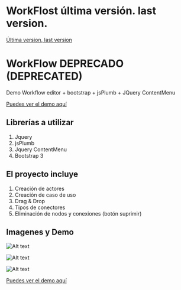WorkFlost última versión. last version.
========
[Última version, last version](https://github.com/dvdeveloperlab/UseCase)

WorkFlow DEPRECADO (DEPRECATED)
========

 Demo Workflow editor + bootstrap + jsPlumb + JQuery ContentMenu
 
 [Puedes ver el demo aquí](http://dvdeveloper.github.io/WorkFlow/)

Librerías a utilizar
--------------------------------------

1.  Jquery
2.  jsPlumb
3.  Jquery ContentMenu
4.  Bootstrap 3


El proyecto incluye
--------------------------------------

1. Creación de actores
2. Creación de caso de uso
3. Drag & Drop
4. Tipos de conectores
5. Eliminación de nodos y conexiones (botón suprimir)


Imagenes y Demo
--------------------------------------


![Alt text](http://www.subeimagenes.com/img/foto1-888694.jpg "Caso de uso")

![Alt text](http://www.subeimagenes.com/img/foto2-888696.jpg "Tipo de conexión")

![Alt text](http://www.subeimagenes.com/img/foto3-888699.jpg "Estilos de conexiones")

[Puedes ver el demo aquí](http://dvdeveloper.github.io/WorkFlow/)
